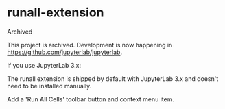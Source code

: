 # runall-extension

Archived

This project is archived. Development is now happening in https://github.com/jupyterlab/jupyterlab.

If you use JupyterLab 3.x:

The runall extension is shipped by default with JupyterLab 3.x and doesn't need to be installed manually.

Add a 'Run All Cells' toolbar button and context menu item.

